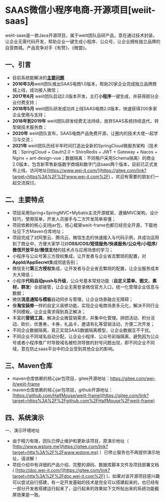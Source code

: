 # SAAS微信小程序电商-开源项目[weiit-saas]

weiit-saas是一款Java开源项目，属于weiit团队自研产品，意在通过技术封装，让企业无需代码开发，帮助企业一键生成小程序、公众号，让企业拥有独立品牌的自营商城。产品竞争对手《有赞》、《微盟》。

## 一、引言

- 目前系统能解决的[**主要问题**](https://gitee.com/link?target=https%3A%2F%2Fmy.oschina.net%2Foyxm0%2Fblog%2F4776398)
- **2016年3月**weiit团队推出SAAS电商1.0版本，帮助20家企业完成独立品牌商城上线，成功接入微信；
- **2017年6月** weiit团队启动2.0版本开发，主打**小程序**一键生成，并获得部分企业付费支持；
- **2018年5月** weiit团队研发成功并上线SAAS电商2.0版本，快速获得200多家企业使用与支持；
- **2018年到2019年** weiit团队研发经费无法持续，放弃SAAS系统持续迭代，转型做技术服务商；
- **2020年** weiit团队宣布，SAAS电商产品免费开源，让圈内的技术大佬一起学习与交流；
- **2021年** weiit团队历经半年时间打造出全新的SpringCloud微服务架构（技术栈：SpringCloud + Oauth2.0 + ShiroRedis + JWT + Gateway + Nacos + Nginx + ant-design-vue；数据隔离：不同租户采用Schema隔离）的商业2.0版本，包含新零售新版数字商城和数字门店saas两个版本，目前已正式发布上线，访问地址[https://www.wei-it.com/](https://gitee.com/link?target=https%3A%2F%2Fwww.wei-it.com%2F) 。欢迎有需要的朋友们一起交流探讨。

## 二、主要特点

- 项目采用Spring+SpringMVC+Mybatis主流开源框架，遵循MVC架构，设计轻巧，使用简单，开发人员接手与二次开发简单易懂；
- 项目依赖的核心支持jar包，核心框架weiit-frame也都已经完全开源，下载地址见下方Maven仓库地址；
- 项目完成了对阿里云、腾讯云、微信生态的快速接入与代码示例，并成功运用到了商业中，方便大家学习对**OSS/COS/短信服务/快递服务/公众号/小程序/微信开放平台/微信支付**的技术点与应用场景的学习；
- 小程序与公众号第三方授权集成，让开发者与企业省去繁琐的配置，对**AppId/AppSecret**集成彻底告别；
- 微信支付**第三方授权**集成，让开发者与企业省去繁琐的配置，让企业服务成本大大降低；
- 小程序**代码自动push与升级**，公众号基本常规功能（**自定义菜单、图文、素材，群发**）全部接管，让企业无需登录微信官方入口，统一化管理企业信息与数据；
- 微信**消息通知与模板**自动同步与管理，让企业场景融合无障碍；
- 像**淘宝装修**一样的自定义装修功能，实现企业电商场景多元化，解决不同行业不同模板，让企业需求得到真正解决；
- 丰富的**营销工具**，解决企业微营销需求，并集中化管理。拼团活动、积分活动、砍价，优惠券，卡券，礼品卡，邀请有礼等营销活动，方便二次开发；
- 不同企业数据隔离，真正实现SAAS数据隔离模型，让企业数据互不干扰。
- 不同企业不同域名自动分配，让企业小程序、公众号前端隔离，避免因为公众号或者小程序推广时导致域名被检测导致的封号问题出现，即不同企业不同域，意在防止saas平台中的企业受到其他企业的影响。

## 三、Maven仓库

- maven仓库依赖的核心jar包项目，gitee开源地址：https://gitee.com/wei-it/weiit-frame
- maven仓库依赖的核心jar包项目，github开源地址：[https://github.com/HalfMouse/weiit-frame](https://gitee.com/link?target=https%3A%2F%2Fgithub.com%2FHalfMouse%2Fweiit-frame)

## 四、系统演示

一、演示环境地址

- 由于精力有限，团队已停止维护和更新该项目，原演示地址（ [http://www.wstore.me](https://gitee.com/link?target=http%3A%2F%2Fwww.wstore.me) ）已停止服务也不再提供演示地址，请谅解！
- 项目介绍中有详细的产品介绍、完整的源码、数据库脚本文件及项目部署文档( [http://doc.wei-it.com/](https://gitee.com/link?target=http%3A%2F%2Fdoc.wei-it.com%2F) )，如果对该开源项目感兴趣可以尝试自行搭建，有一定开发基础的技术是完全可以搭建起来的，也已经有一部分开发者搭建运行起来了，运行起来的效果如下文所贴出来的系统功能截屏效果是一致。